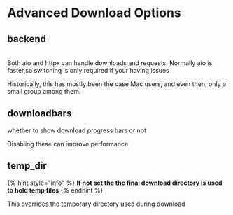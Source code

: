 # Advanced Download Options

## backend

\
Both aio and httpx can handle downloads and requests. Normally aio is faster,so switching is only required if your having issues&#x20;

Historically, this has mostly been the case Mac users, and even then, only a small group among them.

## downloadbars

whether to show download progress bars or not

Disabling these can improve performance



## temp\_dir

{% hint style="info" %}
**If not set the the final download directory is used to hold temp files**
{% endhint %}

This overrides the temporary directory used during download
